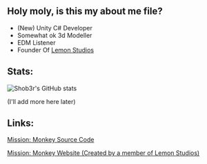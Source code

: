 ## Holy moly, is this my about me file?

- (New) Unity C# Developer
- Somewhat ok 3d Modeller
- EDM Listener
- Founder Of [Lemon Studios](https://lemon-studios.ca/)

## Stats:

![Shob3r's GitHub stats](https://github-readme-stats.vercel.app/api?username=Shob3r&show_icons=true&theme=radical)

(I'll add more here later)

## Links:

[Mission: Monkey Source Code](https://github.com/lemons-studios/Mission-Monkey)

[Mission: Monkey Website (Created by a member of Lemon Studios)](https://missionmonkey.netlify.app/)

